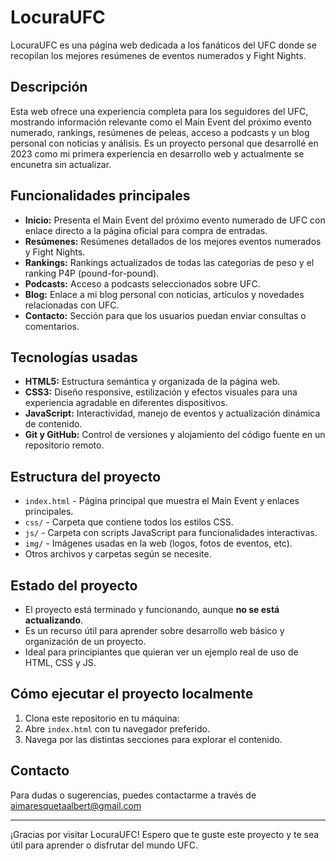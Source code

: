 # LocuraUFC

LocuraUFC es una página web dedicada a los fanáticos del UFC donde se recopilan los mejores resúmenes de eventos numerados y Fight Nights.

## Descripción

Esta web ofrece una experiencia completa para los seguidores del UFC, mostrando información relevante como el Main Event del próximo evento numerado, rankings, resúmenes de peleas, acceso a podcasts y un blog personal con noticias y análisis. Es un proyecto personal que desarrollé en 2023 como mi primera experiencia en desarrollo web y actualmente se encunetra sin actualizar. 

## Funcionalidades principales

- **Inicio:** Presenta el Main Event del próximo evento numerado de UFC con enlace directo a la página oficial para compra de entradas.
- **Resúmenes:** Resúmenes detallados de los mejores eventos numerados y Fight Nights.
- **Rankings:** Rankings actualizados de todas las categorías de peso y el ranking P4P (pound-for-pound).
- **Podcasts:** Acceso a podcasts seleccionados sobre UFC.
- **Blog:** Enlace a mi blog personal con noticias, artículos y novedades relacionadas con UFC.
- **Contacto:** Sección para que los usuarios puedan enviar consultas o comentarios.

## Tecnologías usadas

- **HTML5:** Estructura semántica y organizada de la página web.
- **CSS3:** Diseño responsive, estilización y efectos visuales para una experiencia agradable en diferentes dispositivos.
- **JavaScript:** Interactividad, manejo de eventos y actualización dinámica de contenido.
- **Git y GitHub:** Control de versiones y alojamiento del código fuente en un repositorio remoto.

## Estructura del proyecto

- `index.html` - Página principal que muestra el Main Event y enlaces principales.
- `css/` - Carpeta que contiene todos los estilos CSS.
- `js/` - Carpeta con scripts JavaScript para funcionalidades interactivas.
- `img/` - Imágenes usadas en la web (logos, fotos de eventos, etc).
- Otros archivos y carpetas según se necesite.

## Estado del proyecto

- El proyecto está terminado y funcionando, aunque **no se está actualizando**.
- Es un recurso útil para aprender sobre desarrollo web básico y organización de un proyecto.
- Ideal para principiantes que quieran ver un ejemplo real de uso de HTML, CSS y JS.

## Cómo ejecutar el proyecto localmente

1. Clona este repositorio en tu máquina:
2. Abre `index.html` con tu navegador preferido.
3. Navega por las distintas secciones para explorar el contenido.

## Contacto

Para dudas o sugerencias, puedes contactarme a través de aimaresquetaalbert@gmail.com

---

¡Gracias por visitar LocuraUFC! Espero que te guste este proyecto y te sea útil para aprender o disfrutar del mundo UFC.

